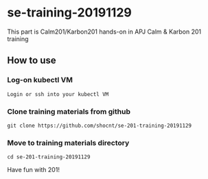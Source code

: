 # se-training-20191129
This part is Calm201/Karbon201 hands-on in APJ Calm &amp; Karbon 201 training

## How to use
### Log-on kubectl VM 
```
Login or ssh into your kubectl VM
```

### Clone training materials from github
```
git clone https://github.com/shocnt/se-201-training-20191129
```

### Move to training materials directory
```
cd se-201-training-20191129
```

Have fun with 201!
